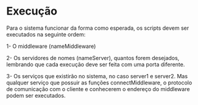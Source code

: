 # Execução

Para o sistema funcionar da forma como esperada, os scripts devem ser executados na seguinte ordem:

1- O middleware (nameMiddleware)

2- Os servidores de nomes (nameServer), quantos forem desejados, lembrando que cada execução deve ser feita com uma porta diferente.

3- Os serviços que existirão no sistema, no caso server1 e server2. Mas qualquer serviço que possuir as funções connectMiddleware, o protocolo de comunicação com o cliente e conhecerem o endereço do middleware podem ser executados. 



